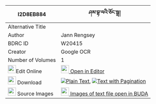 |I2D8EB884|ཤམ་བྷ་ལའི་ཅོང་སྒྲ། 
| --- | --- 
|Alternative Title |
|Author| Jann Rengsey
|BDRC ID | W20415
|Creator | Google OCR
|Number of Volumes| 1
|<img width="25" src="https://img.icons8.com/color/25/000000/edit-property.png">Edit Online| [<img width="25" src="https://avatars.githubusercontent.com/u/45091458?s=200&v=4"> Open in Editor](http://editor.openpecha.org/I2D8EB884)
|<img width="25" src="https://img.icons8.com/fluent/48/000000/download-2.png"/>  Download | [![](https://img.icons8.com/color/20/000000/txt.png)Plain Text](https://github.com/Openpecha/I2D8EB884/releases/download/v2/shambha(?)la_i_chong_dra_plain_I2D8EB884.zip), [![](https://img.icons8.com/color/20/000000/txt.png)Text with Pagination](https://github.com/Openpecha/I2D8EB884/releases/download/v2/shambha(?)la_i_chong_dra_pages_I2D8EB884.zip)
|<img width="25" src="https://img.icons8.com/plasticine/100/000000/pictures-folder.png"/>  Source Images | [<img width="25" src="https://library.bdrc.io/icons/BUDA-small.svg"> Images of text file open in BUDA](https://library.bdrc.io/show/bdr:W20415)